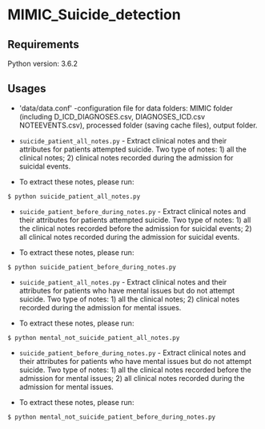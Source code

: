 # MIMIC_Suicide_detection

## Requirements
Python version: 3.6.2

## Usages
* 'data/data.conf' -configuration file for data folders:  MIMIC folder (including D_ICD_DIAGNOSES.csv, DIAGNOSES_ICD.csv
NOTEEVENTS.csv), processed folder (saving cache files), output folder.



* `suicide_patient_all_notes.py` - Extract clinical notes and their attributes for patients attempted suicide.
Two type of notes: 1) all the clinical notes; 2) clinical notes recorded during the admission for suicidal events.

* To extract these notes, please run:
```
$ python suicide_patient_all_notes.py
```

* `suicide_patient_before_during_notes.py` - Extract clinical notes and their attributes for patients attempted suicide.
Two type of notes: 1) all the clinical notes recorded before the admission for suicidal events; 2) all clinical notes recorded during the admission for suicidal events.

* To extract these notes, please run:
```
$ python suicide_patient_before_during_notes.py
```

* `suicide_patient_all_notes.py` - Extract clinical notes and their attributes for patients who have mental issues but do not attempt suicide.
Two type of notes: 1) all the clinical notes; 2) clinical notes recorded during the admission for mental issues.

* To extract these notes, please run:
```
$ python mental_not_suicide_patient_all_notes.py
```

* `suicide_patient_before_during_notes.py` - Extract clinical notes and their attributes for patients who have mental issues but do not attempt suicide.
Two type of notes: 1) all the clinical notes recorded before the admission for mental issues; 2) all clinical notes recorded during the admission for mental issues.

* To extract these notes, please run:
```
$ python mental_not_suicide_patient_before_during_notes.py
```


